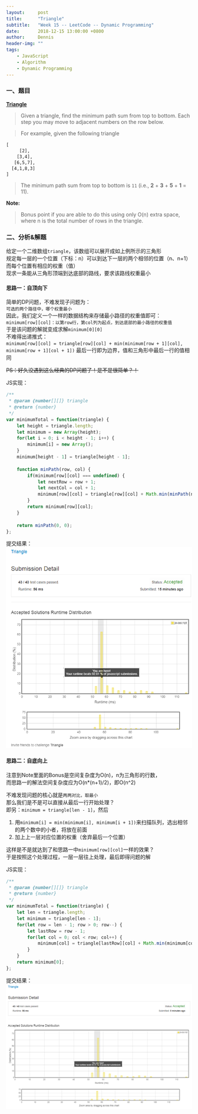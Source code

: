 ```yaml
---
layout:     post
title:      "Triangle"
subtitle:   "Week 15 -- LeetCode -- Dynamic Programming"
date:       2018-12-15 13:00:00 +0800
author:     Dennis
header-img: ""
tags:
    - JavaScript
    - Algorithm
    - Dynamic Programming
---
```


### 一、题目

[**Triangle**](https://leetcode.com/problems/triangle/)

> Given a triangle, find the minimum path sum from top to bottom. Each step you may move to adjacent numbers on the row below.

> For example, given the following triangle
```
[
     [2],
    [3,4],
   [6,5,7],
  [4,1,8,3]
]
```
> The minimum path sum from top to bottom is `11` (i.e., **2** + **3** + **5** + **1** = 11).

**Note:**
> Bonus point if you are able to do this using only O(n) extra space, where n is the total number of rows in the triangle.

### 二、分析&解题

给定一个二维数组`triangle`，该数组可以展开成如上例所示的三角形  
规定每一层的一个位置（下标：n）可以到达下一层的两个相邻的位置（n、n+1）  
而每个位置有相应的权重（值）  
现求一条能从三角形顶端到达底部的路线，要求该路线权重最小  

#### 思路一：自顶向下

简单的DP问题，不难发现子问题为：  
`可选的两个路径中，哪个权重最小`  
因此，我们定义一个一样的数据结构来存储最小路径的权重值即可：
`minimum[row][col]：以第row行，第col列为起点，到达底部的最小路径的权重值`  
于是该问题的解就变成求解`minimum[0][0]`  
不难得出递推式：  
`minimum[row][col] = triangle[row][col] + min(minimum[row + 1][col], minimum[row + 1][col + 1])`
最后一行即为边界，值和三角形中最后一行的值相同

~~PS：好久没遇到这么经典的DP问题了！是不是很简单？！~~

JS实现：
``` javascript
/**
 * @param {number[][]} triangle
 * @return {number}
 */
var minimumTotal = function(triangle) {
    let height = triangle.length;
    let minimum = new Array(height);
    for(let i = 0; i < height - 1; i++) {
        minimum[i] = new Array();
    }
    minimum[height - 1] = triangle[height - 1];
    
    function minPath(row, col) {
        if(minimum[row][col] === undefined) {
            let nextRow = row + 1;
            let nextCol = col + 1;
            minimum[row][col] = triangle[row][col] + Math.min(minPath(nextRow, col), minPath(nextRow, nextCol));
        }
        return minimum[row][col];
    }
    
    return minPath(0, 0);
};
```

提交结果：
![AC](/img/in-post/Algorithm/Triangle/JSAC-1.png)

#### 思路二：自底向上

注意到Note里面的Bonus是空间复杂度为O(n)，n为三角形的行数，  
而思路一的解法空间复杂度应为O(n*(n+1)/2)，即O(n^2)  

不难发现问题的核心就是`两两对比，取最小`  
那么我们是不是可以直接从最后一行开始处理？  
即另：`minimum = triangle[len - 1]`，然后  

1. 用`minimum[i] = min(minimum[i], minimum[i + 1])`来扫描队列，选出相邻的两个数中的小者，将放在前面  
2. 加上上一层对应位置的权重（舍弃最后一个位置）  

这样是不是就达到了和思路一中`minimum[row][col]`一样的效果？  
于是按照这个处理过程，一层一层往上处理，最后即得问题的解

JS实现：
``` javascript
/**
 * @param {number[][]} triangle
 * @return {number}
 */
var minimumTotal = function(triangle) {
    let len = triangle.length;
    let minimum = triangle[len - 1];
    for(let row = len - 1; row > 0; row--) {
        let lastRow = row - 1;
        for(let col = 0; col < row; col++) {
            minimum[col] = triangle[lastRow][col] + Math.min(minimum[col], minimum[col + 1]);
        }
    }
    return minimum[0];
};
```

提交结果：
![AC](/img/in-post/Algorithm/Triangle/JSAC-2.png)
